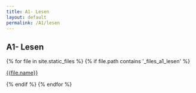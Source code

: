 ```yaml
---
title: A1- Lesen
layout: default
permalink: /A1/lesen
---
```


## A1- Lesen
<div>
{% for file in site.static_files %}
    {% if file.path contains '_files_a1_lesen' %}   
        <p> 
            <a href="{{site.url}}{{file.path}}">{{file.name}}</a>
        </p>
    {% endif %}
{% endfor %}
</div>

